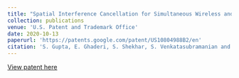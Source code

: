 ```yaml
---
title: "Spatial Interference Cancellation for Simultaneous Wireless and Information Power Transfer"
collection: publications
venue: 'U.S. Patent and Trademark Office'
date: 2020-10-13
paperurl: 'https://patents.google.com/patent/US10804988B2/en'
citation: 'S. Gupta, E. Ghaderi, S. Shekhar, S. Venkatasubramanian and A. S. Ramani, &quot;Spatial Interference Cancellation for Simultaneous Wireless and Information Power Transfer,&quot; <i>U.S. Patent 10,804,988</i>, Oct. 13, 2020.'
---
```


[View patent here](https://patents.google.com/patent/US3005282A/en)
